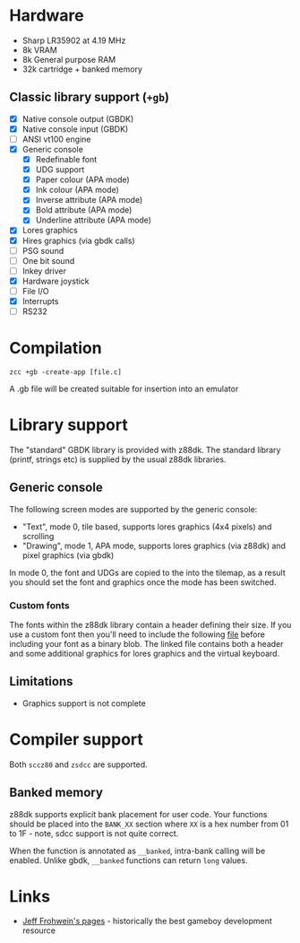 # Hardware

* Sharp LR35902 at 4.19 MHz
* 8k VRAM
* 8k General purpose RAM
* 32k cartridge + banked memory

## Classic library support (`+gb`)

* [x] Native console output (GBDK)
* [x] Native console input (GBDK)
* [ ] ANSI vt100 engine
* [x] Generic console
    * [x] Redefinable font 
    * [x] UDG support
    * [x] Paper colour (APA mode)
    * [x] Ink colour (APA mode)
    * [x] Inverse attribute (APA mode)
    * [x] Bold attribute (APA mode)
    * [x] Underline attribute (APA mode)
* [x] Lores graphics
* [x] Hires graphics (via gbdk calls)
* [ ] PSG sound
* [ ] One bit sound
* [ ] Inkey driver
* [x] Hardware joystick
* [ ] File I/O
* [x] Interrupts
* [ ] RS232

# Compilation

    zcc +gb -create-app [file.c]

A .gb file will be created suitable for insertion into an emulator

# Library support

The "standard" GBDK library is provided with z88dk. The standard library (printf, strings etc) is supplied by the usual z88dk libraries.

## Generic console

The following screen modes are supported by the generic console:

* "Text", mode 0, tile based, supports lores graphics (4x4 pixels) and scrolling
* "Drawing", mode 1, APA mode, supports lores graphics (via z88dk) and pixel graphics (via gbdk)

In mode 0, the font and UDGs are copied to the into the tilemap, as a result you should set the font and graphics once the mode has been switched.

### Custom fonts

The fonts within the z88dk library contain a header defining their size. If you use a custom font then you'll need to include the following [file](https://github.com/z88dk/z88dk/blob/master/libsrc/target/gb/fonts/lower.asm) before including your font as a binary blob. The linked file contains both a header and some additional graphics for lores graphics and the virtual keyboard.


## Limitations

* Graphics support is not complete

# Compiler support

Both `sccz80` and `zsdcc` are supported. 

## Banked memory

z88dk supports explicit bank placement for user code. Your functions should be placed into the `BANK_XX` section where `XX` is a hex number from 01 to 1F - note, sdcc support is not quite correct.

When the function is annotated as `__banked`, intra-bank calling will be enabled. Unlike gbdk, `__banked` functions can return `long` values.

# Links

* [Jeff Frohwein's pages](http://www.devrs.com/gb/) - historically the best gameboy development resource